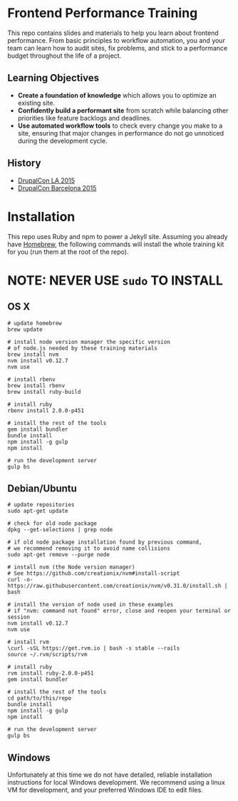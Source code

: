 # Frontend Performance Training

This repo contains slides and materials to help you learn about frontend performance. From basic principles to workflow automation, you and your team can learn how to audit sites, fix problems, and stick to a performance budget throughout the life of a project.

## Learning Objectives

- **Create a foundation of knowledge** which allows you to optimize an existing site.
- **Confidently build a performant site** from scratch while balancing other priorities like feature backlogs and deadlines.
- **Use automated workflow tools** to check every change you make to a site, ensuring that major changes in performance do not go unnoticed during the development cycle.

## History

* [DrupalCon LA 2015](https://events.drupal.org/losangeles2015/training/frontend-performance-training)
* [DrupalCon Barcelona 2015](https://events.drupal.org/barcelona2015/training/frontend-performance-training)

# Installation

This repo uses Ruby and npm to power a Jekyll site. Assuming you already have [Homebrew](http://brew.sh/), the following commands will install the whole training kit for you (run them at the root of the repo).

# NOTE: NEVER USE `sudo` TO INSTALL

## OS X

```
# update homebrew
brew update

# install node version manager the specific version
# of node.js needed by these training materials
brew install nvm
nvm install v0.12.7
nvm use

# install rbenv
brew install rbenv
brew install ruby-build

# install ruby
rbenv install 2.0.0-p451

# install the rest of the tools
gem install bundler
bundle install
npm install -g gulp
npm install

# run the development server
gulp bs
```

## Debian/Ubuntu

```
# update repositories
sudo apt-get update

# check for old node package
dpkg --get-selections | grep node

# if old node package installation found by previous command,
# we recommend removing it to avoid name collisions
sudo apt-get remove --purge node

# install nvm (the Node version manager)
# See https://github.com/creationix/nvm#install-script
curl -o- https://raw.githubusercontent.com/creationix/nvm/v0.31.0/install.sh | bash

# install the version of node used in these examples
# if "nvm: command not found" error, close and reopen your terminal or session
nvm install v0.12.7
nvm use

# install rvm
\curl -sSL https://get.rvm.io | bash -s stable --rails
source ~/.rvm/scripts/rvm

# install ruby
rvm install ruby-2.0.0-p451
gem install bundler

# install the rest of the tools
cd path/to/this/repo
bundle install
npm install -g gulp
npm install

# run the development server
gulp bs
```

## Windows

Unfortunately at this time we do not have detailed, reliable installation instructions for local Windows development. We recommend using a linux VM for development, and your preferred Windows IDE to edit files.
